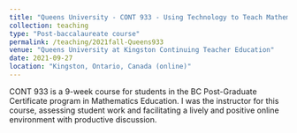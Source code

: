 ```yaml
---
title: "Queens University - CONT 933 - Using Technology to Teach Mathematics"
collection: teaching
type: "Post-baccalaureate course"
permalink: /teaching/2021fall-Queens933
venue: "Queens University at Kingston Continuing Teacher Education"
date: 2021-09-27
location: "Kingston, Ontario, Canada (online)"
---
```


CONT 933 is a 9-week course for students in the BC Post-Graduate Certificate program in Mathematics Education. I was the instructor for this course, assessing student work and facilitating a lively and positive online environment with productive discussion.
